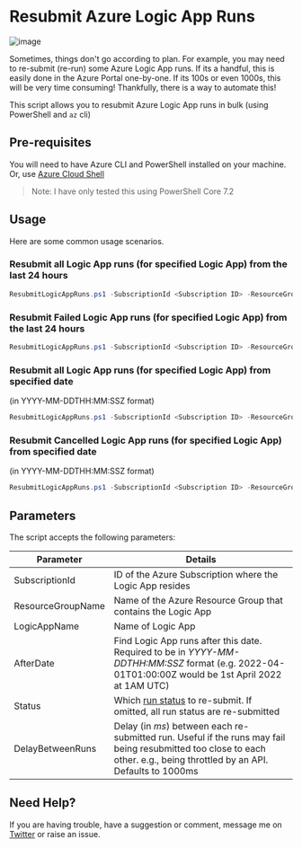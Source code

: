 # Resubmit Azure Logic App Runs

![image](https://user-images.githubusercontent.com/472320/163171256-2fb812cd-4f12-40ed-856f-825400a8b2d9.png)

Sometimes, things don't go according to plan. For example, you may need to re-submit (re-run) some Azure Logic App runs. If its a handful, this is easily done in the Azure Portal one-by-one. If its 100s or even 1000s, this will be very time consuming! Thankfully, there is a way to automate this!

This script allows you to resubmit Azure Logic App runs in bulk (using PowerShell and `az` cli)

## Pre-requisites

You will need to have Azure CLI and PowerShell installed on your machine. Or, use [Azure Cloud Shell](https://shell.azure.com)

> Note: I have only tested this using PowerShell Core 7.2

## Usage

Here are some common usage scenarios.

### Resubmit all Logic App runs (for specified Logic App) from the last 24 hours

```powershell
ResubmitLogicAppRuns.ps1 -SubscriptionId <Subscription ID> -ResourceGroupName <Resource Group Name> -LogicAppName <Logic App Name>
```

### Resubmit **Failed** Logic App runs (for specified Logic App) from the last 24 hours

```powershell
ResubmitLogicAppRuns.ps1 -SubscriptionId <Subscription ID> -ResourceGroupName <Resource Group Name> -LogicAppName <Logic App Name> -Status Failed
```

### Resubmit all Logic App runs (for specified Logic App) from specified date

(in YYYY-MM-DDTHH:MM:SSZ format)

```powershell
ResubmitLogicAppRuns.ps1 -SubscriptionId <Subscription ID> -ResourceGroupName <Resource Group Name> -LogicAppName <Logic App Name> -AfterDate YYYY-MM-DDTHH:MM:SSZ
```

### Resubmit **Cancelled** Logic App runs (for specified Logic App) from specified date

(in YYYY-MM-DDTHH:MM:SSZ format)

```powershell
ResubmitLogicAppRuns.ps1 -SubscriptionId <Subscription ID> -ResourceGroupName <Resource Group Name> -LogicAppName <Logic App Name> -AfterDate YYYY-MM-DDTHH:MM:SSZ -Status Cancelled
```

## Parameters

The script accepts the following parameters:

| Parameter |  Details |
| --------- |------- |
| SubscriptionId | ID of the Azure Subscription where the Logic App resides |
| ResourceGroupName | Name of the Azure Resource Group that contains the Logic App |
| LogicAppName | Name of Logic App |
| AfterDate | Find Logic App runs after this date. Required to be in _YYYY-MM-DDTHH:MM:SSZ_ format (e.g. 2022-04-01T01:00:00Z would be 1st April 2022 at 1AM UTC) |
| Status | Which [run status](https://docs.microsoft.com/en-us/rest/api/logic/workflow-runs/get#workflowstatus) to re-submit. If omitted, all run status are re-submitted |
| DelayBetweenRuns | Delay (in _ms_) between each re-submitted run. Useful if the runs may fail being resubmitted too close to each other. e.g., being throttled by an API. Defaults to 1000ms

## Need Help?

If you are having trouble, have a suggestion or comment, message me on [Twitter](https://www.twitter.com/lee_ford) or raise an issue.
